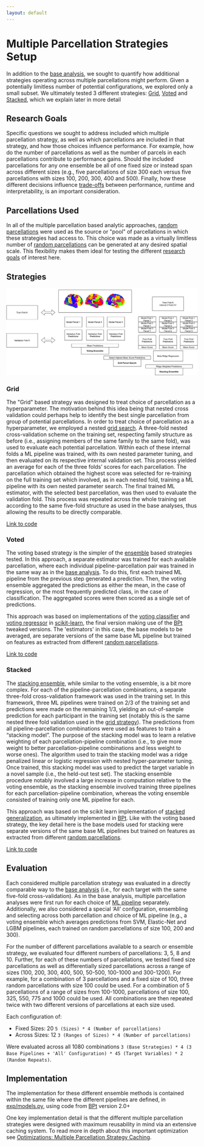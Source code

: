 ```yaml
---
layout: default
---
```


# Multiple Parcellation Strategies Setup

In addition to the [base analysis](./index#base-experiment-setup), we sought to quantify how additional strategies operating across multiple parcellations might perform. Given a potentially limitless number of potential configurations, we explored only a small subset. We ultimately tested 3 different strategies: [Grid](./multiple_parcellations_setup#grid), [Voted](./multiple_parcellations_setup#voted) and [Stacked](./multiple_parcellations_setup#stacked), which we explain later in more detail

## Research Goals

Specific questions we sought to address included which multiple parcellation strategy, as well as which parcellations are included in that strategy, and how those choices influence performance. For example, how do the number of parcellations as well as the number of parcels in each parcellations contribute to performance gains. Should the included parcellations for any one ensemble be all of one fixed size or instead span across different sizes (e.g., five parcellations of size 300 each versus five parcellations with sizes 100, 200, 300, 400 and 500). Finally, how these different decisions influence [trade-offs](./trade_offs.md) between performance, runtime and interpretability, is an important consideration.

## Parcellations Used

In all of the multiple parcellation based analytic approaches, [random parcellations](./parcellations#random-parcellations) were used as the source or "pool" of parcellations in which these strategies had access to. This choice was made as a virtually limitless number of [random parcellations](./parcellations#random-parcellations) can be generated at any desired spatial scale. This flexibility makes them ideal for testing the different [research goals](./multiple_parcellations_setup#research-goals) of interest here.

## Strategies

![ensemble diagram](https://raw.githubusercontent.com/sahahn/parc_scaling/master/extra/Figures/ensemble_options.png)

### Grid

The "Grid" based strategy was designed to treat choice of parcellation as a hyperparameter. The motivation behind this idea being that nested cross validation could perhaps help to identify the best single parcellation from group of potential parcellations. In order to treat choice of parcellation as a hyperparameter, we employed a nested [grid search](https://scikit-learn.org/stable/modules/grid_search.html). A three-fold nested cross-validation scheme on the training set, respecting family structure as before (i.e., assigning members of the same family to the same fold), was used to evaluate each potential parcellation. Within each of these internal folds a ML pipeline was trained, with its own nested parameter tuning, and then evaluated on its respective internal validation set. This process yielded an average for each of the three folds’ scores for each parcellation. The parcellation which obtained the highest score was selected for re-training on the full training set which involved, as in each nested fold, training a ML pipeline with its own nested parameter search. The final trained ML estimator, with the selected best parcellation, was then used to evaluate the validation fold. This process was repeated across the whole training set according to the same five-fold structure as used in the base analyses, thus allowing the results to be directly comparable.

[Link to code](https://github.com/sahahn/parc_scaling/blob/main/exp/models.py#L70)

### Voted

The voting based strategy is the simpler of the [ensemble](https://en.wikipedia.org/wiki/Ensemble_learning) based strategies tested.
In this approach, a separate estimator was trained for each available parcellation, where each individual pipeline-parcellation pair was trained in the same way as in the [base analysis](./index#base-experiment-setup). To do this, first each trained ML pipeline from the previous step generated a prediction. Then, the voting ensemble aggregated the predictions as either the mean, in the case of regression, or the most frequently predicted class, in the case of classification. The aggregated scores were then scored as a single set of predictions. 

This approach was based on implementations of the [voting classifier](https://scikit-learn.org/stable/modules/ensemble.html#voting-classifier)
and [voting regressor](https://scikit-learn.org/stable/modules/ensemble.html#voting-regressor) in [scikit-learn](https://scikit-learn.org/stable/), the final version
making use of the [BPt](https://sahahn.github.io/BPt/) tweaked versions. The 'estimators' in this case, the base models
to be averaged, are separate versions of the same base ML pipeline but trained on features as extracted from different [random parcellations](./parcellations#random-parcellations).

[Link to code](https://github.com/sahahn/parc_scaling/blob/main/exp/models.py#L92)

### Stacked

The [stacking ensemble](https://machinelearningmastery.com/stacking-ensemble-machine-learning-with-python/), while similar to the voting ensemble, is a bit more complex. For each of the pipeline-parcellation combinations, a separate three-fold cross-validation framework was used in the training set. In this framework, three ML pipelines were trained on 2/3 of the training set and predictions were made on the remaining 1/3, yielding an out-of-sample prediction for each participant in the training set (notably this is the same nested three fold validation used in the [grid strategy](./multiple_parcellations_setup#grid)). The predictions from all pipeline-parcellation combinations were used as features to train a “stacking model”. The purpose of the stacking model was to learn a relative weighting of each parcellation-pipeline combination (i.e., to give more weight to better parcellation-pipeline combinations and less weight to worse ones). The algorithm used to train the stacking model was a ridge penalized linear or logistic regression with nested hyper-parameter tuning. Once trained, this stacking model was used to predict the target variable in a novel sample (i.e., the held-out test set). The stacking ensemble procedure notably involved a large increase in computation relative to the voting ensemble, as the stacking ensemble involved training three pipelines for each parcellation-pipeline combination, whereas the voting ensemble consisted of training only one ML pipeline for each.

This approach was based on the scikit learn implementation of [stacked generalization](https://scikit-learn.org/stable/modules/ensemble.html#stacked-generalization),
as ultimately implemented in [BPt](https://sahahn.github.io/BPt/).
Like with the voting based strategy, the key detail here is the base models used for stacking were separate versions of
the same base ML pipelines but trained on features as extracted from different [random parcellations](./parcellations#random-parcellations).

[Link to code](https://github.com/sahahn/parc_scaling/blob/main/exp/models.py#L110)

## Evaluation 

Each considered multiple parcellation strategy was evaluated in a directly comparable way to the [base analysis](./index#base-experiment-setup) (i.e., for each target with the same five-fold cross-validation). As in the base analysis, multiple parcellation analyses were first run for each choice of [ML pipeline]((./ml_pipelines.html)) separately. Additionally, we also considered a special ‘All’ configuration, ensembling and selecting across both parcellation and choice of ML pipeline (e.g., a voting ensemble which averages predictions from SVM, Elastic-Net and LGBM pipelines, each trained on random parcellations of size 100, 200 and 300). 

For the number of different parcellations available to a search or ensemble strategy, we evaluated four different numbers of parcellations: 3, 5, 8 and 10. Further, for each of these numbers of parcellations, we tested fixed size parcellations as well as differentially sized parcellations across a range of sizes (100, 200, 300, 400, 500, 50-500, 100-1000 and 300-1200). For example, for a combination of 3 parcellations and a fixed size of 100, three random parcellations with size 100 could be used. For a combination of 5 parcellations of a range of sizes from 100-1000, parcellations of size 100, 325, 550, 775 and 1000 could be used. All combinations are then repeated twice with two different versions of parcellations at each size used.

Each configuration of:

- Fixed Sizes: 20 `5 (Sizes) * 4 (Number of parcellations)`
- Across Sizes: 12 `3 (Ranges of Sizes) * 4 (Number of parcellations)`
  
Were evaluated across all 1080 combinations `3 (Base Strategies) * 4 (3 Base Pipelines + 'All' Configuration) * 45 (Target Variables) * 2 (Random Repeats)`.

## Implementation

The implementation for these different ensemble methods is contained within the same file where the different pipelines are defined, in [exp/models.py](https://github.com/sahahn/parc_scaling/blob/main/exp/models.py), using code from [BPt](https://sahahn.github.io/BPt/) version 2.0+

One key implementation detail is that the different multiple parcellation strategies were designed with maximum reusability in mind via an extensive caching system.
To read more in depth about this important optimization see [Optimizations: Multiple Parcellation Strategy Caching](./optimizations#multiple-parcellation-strategy-caching).